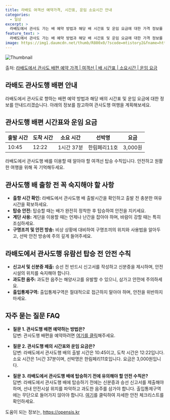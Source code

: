 ```yaml
---
title: 라배도 여객선 예약가격, 시간표, 운임 소요시간 안내
categories:
  - 일상
excerpt: >
  라배도에서 관사도 가는 배 예약 방법과 해당 배 시간표 및 운임 요금에 대한 가격 정보를 안내 드리겠습니다. 안전하고 재밋는 관사도행 여행을 위해 아래 정보 참고하시기 바랍니다. 관사도행 배편 예약하기 👈 클릭라배도에서 관사도행 배 시간표출발 시간도착 시간소요 시간선박명요금10:4512:221시간 37분한림페리11호3,000원관사도행 배편 예약하기 👈 클릭라배도에서 관사도행 여객선 탑승 시 이용수칙라배도에서 관사도행 배를 이용할 때 알아두어야 할 여객선 탑승 수칙입니다. 안전하고 원활한 여행을 위해 꼭 기억해두세요. 중요한 내용라배도에서 관사도행 배 출항시간을 확인하고 출발 전 충분한 여유시간을 확보하세요.선박에 탑승할 때는 배가 완전히 정착한 후 탑승하여 안전을 지키세요.계단을 이용할 때는 언제나 난간..
feature_text: >
  라배도에서 관사도 가는 배 예약 방법과 해당 배 시간표 및 운임 요금에 대한 가격 정보를 안내 드리겠습니다. 안전하고 재밋는 관사도행 여행을 위해 아래 정보 참고하시기 바랍니다. 관사도행 배편 예약하기 👈 클릭라배도에서 관사도행 배 시간표출발 시간도착 시간소요 시간선박명요금10:4512:221시간 37분한림페리11호3,000원관사도행 배편 예약하기 👈 클릭라배도에서 관사도행 여객선 탑승 시 이용수칙라배도에서 관사도행 배를 이용할 때 알아두어야 할 여객선 탑승 수칙입니다. 안전하고 원활한 여행을 위해 꼭 기억해두세요. 중요한 내용라배도에서 관사도행 배 출항시간을 확인하고 출발 전 충분한 여유시간을 확보하세요.선박에 탑승할 때는 배가 완전히 정착한 후 탑승하여 안전을 지키세요.계단을 이용할 때는 언제나 난간..
image: https://img1.daumcdn.net/thumb/R800x0/?scode=mtistory2&fname=https%3A%2F%2Fblog.kakaocdn.net%2Fdn%2Fbd8zAk%2FbtsHBq4Sd5S%2F4sQCJkqmO75cfkQciRlI70%2Fimg.webp
---
```


![Thumbnail](https://img1.daumcdn.net/thumb/R800x0/?scode=mtistory2&fname=https%3A%2F%2Fblog.kakaocdn.net%2Fdn%2Fbd8zAk%2FbtsHBq4Sd5S%2F4sQCJkqmO75cfkQciRlI70%2Fimg.webp)

<p>출처: <a href="https://opensis.kr/entry/%EB%9D%BC%EB%B0%B0%EB%8F%84%EC%97%90%EC%84%9C-%EA%B4%80%EC%82%AC%EB%8F%84-%EB%B0%B0%ED%8E%B8-%EC%98%88%EC%95%BD-%EA%B0%80%EA%B2%A9-%EC%97%AC%EA%B0%9D%EC%84%A0-%EB%B0%B0-%EC%8B%9C%EA%B0%84%ED%91%9C-%EC%86%8C%EC%9A%94%EC%8B%9C%EA%B0%84-%EC%9A%B4%EC%9E%84-%EC%9A%94%EA%B8%88" rel="dofollow">라배도에서 관사도 배편 예약 가격 | 여객선 | 배 시간표 | 소요시간 | 운임 요금</a> </p>

## 라배도 관사도행 배편 안내

라배도에서 관사도로 향하는 배편 예약 방법과 해당 배의 시간표 및 운임 요금에 대한 정보를 안내드리겠습니다. 아래의 정보를 참고하여 관사도행
여행을 계획해보세요.

## 관사도행 배편 시간표와 운임 요금

**출발 시간** | **도착 시간** | **소요 시간** | **선박명** | **요금**  
---|---|---|---|---  
10:45 | 12:22 | 1시간 37분 | 한림페리11호 | 3,000원  
  


라배도에서 관사도행 배를 이용할 때 알아야 할 여객선 탑승 수칙입니다. 안전하고 원활한 여행을 위해 꼭 기억해두세요.

## 관사도행 배 출항 전 꼭 숙지해야 할 사항

  * **출항 시간 확인:** 라배도에서 관사도행 배 출발시간을 확인하고 출발 전 충분한 여유시간을 확보하세요.
  * **탑승 안전:** 탑승할 때는 배가 완전히 정착한 후 탑승하여 안전을 지키세요.
  * **계단 사용:** 계단을 이용할 때는 언제나 난간을 잡아야 하며, 바람이 강할 때는 특히 조심하세요.
  * **구명조끼 및 안전 방송:** 비상 상황에 대비하여 구명조끼의 위치와 사용법을 알아두고, 선박 안전 방송에 주의 깊게 들어주세요.



## 라배도에서 관사도행 유람선 탑승 전 안전 수칙

  * **신고서 및 신분증 제출:** 승선 전 반드시 신고서를 작성하고 신분증을 제시하며, 안전시설의 위치를 숙지해야 합니다.
  * **과도한 음주:** 과도한 음주는 해양사고를 유발할 수 있으니, 삼가고 안전에 주의하세요.
  * **출입통제구역:** 출입통제구역은 절대적으로 접근하지 말아야 하며, 안전을 위반하지 마세요.



## 자주 묻는 질문 FAQ

  * **질문 1. 관사도행 배편 예약하는 방법은?**  
답변: 관사도행 배편을 예약하려면 [여기를 클릭](예약링크)해주세요.

  * **질문 2. 관사도행 배의 시간표와 운임 요금은?**  
답변: 라배도에서 관사도행 배의 출발 시간은 10:45이고, 도착 시간은 12:22입니다. 소요 시간은 1시간 37분이며, 선박명은
한림페리11호입니다. 요금은 3,000원입니다.

  * **질문 3. 라배도에서 관사도행 배에 탑승하기 전에 유의해야 할 안전 수칙은?**  
답변: 라배도에서 관사도행 배에 탑승하기 전에는 신분증과 승선 신고서를 제출해야 하며, 선내 안전시설 위치를 파악하고 과도한 음주를 삼가야
합니다. 출입통제구역에는 무단으로 들어가지 않아야 합니다. [여기](안전체크리스트링크)를 클릭하여 자세한 안전 체크리스트를 확인하세요.

 

도움이 되는 정보는, <a href="https://opensis.kr" rel="dofollow">https://opensis.kr</a>


